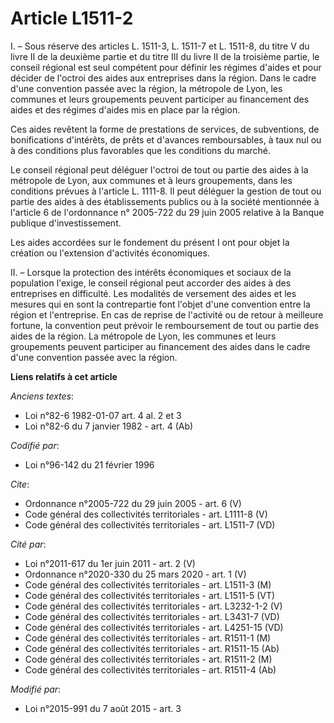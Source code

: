 # Article L1511-2

I. – Sous réserve des articles L. 1511-3, L. 1511-7 et L. 1511-8, du titre V du livre II de la deuxième partie et du titre
III du livre II de la troisième partie, le conseil régional est seul compétent pour définir les régimes d'aides et pour
décider de l'octroi des aides aux entreprises dans la région. Dans le cadre d'une convention passée avec la région, la
métropole de Lyon, les communes et leurs groupements peuvent participer au financement des aides et des régimes d'aides mis
en place par la région.

Ces aides revêtent la forme de prestations de services, de subventions, de bonifications d'intérêts, de prêts et d'avances
remboursables, à taux nul ou à des conditions plus favorables que les conditions du marché.

Le conseil régional peut déléguer l'octroi de tout ou partie des aides à la métropole de Lyon, aux communes et à leurs
groupements, dans les conditions prévues à l'article L. 1111-8. Il peut déléguer la gestion de tout ou partie des aides à des
établissements publics ou à la société mentionnée à l'article 6 de l'ordonnance n° 2005-722 du 29 juin 2005 relative à la
Banque publique d'investissement.

Les aides accordées sur le fondement du présent I ont pour objet la création ou l'extension d'activités économiques.

II. – Lorsque la protection des intérêts économiques et sociaux de la population l'exige, le conseil régional peut accorder
des aides à des entreprises en difficulté. Les modalités de versement des aides et les mesures qui en sont la contrepartie
font l'objet d'une convention entre la région et l'entreprise. En cas de reprise de l'activité ou de retour à meilleure
fortune, la convention peut prévoir le remboursement de tout ou partie des aides de la région. La métropole de Lyon, les
communes et leurs groupements peuvent participer au financement des aides dans le cadre d'une convention passée avec la
région.

**Liens relatifs à cet article**

_Anciens textes_:

  - Loi n°82-6 1982-01-07 art. 4 al. 2 et 3
  - Loi n°82-6 du 7 janvier 1982 - art. 4 (Ab)

_Codifié par_:

  - Loi n°96-142 du 21 février 1996

_Cite_:

  - Ordonnance n°2005-722 du 29 juin 2005 - art. 6 (V)
  - Code général des collectivités territoriales - art. L1111-8 (V)
  - Code général des collectivités territoriales - art. L1511-7 (VD)

_Cité par_:

  - Loi n°2011-617 du 1er juin 2011 - art. 2 (V)
  - Ordonnance n°2020-330 du 25 mars 2020 - art. 1 (V)
  - Code général des collectivités territoriales - art. L1511-3 (M)
  - Code général des collectivités territoriales - art. L1511-5 (VT)
  - Code général des collectivités territoriales - art. L3232-1-2 (V)
  - Code général des collectivités territoriales - art. L3431-7 (VD)
  - Code général des collectivités territoriales - art. L4251-15 (VD)
  - Code général des collectivités territoriales - art. R1511-1 (M)
  - Code général des collectivités territoriales - art. R1511-15 (Ab)
  - Code général des collectivités territoriales - art. R1511-2 (M)
  - Code général des collectivités territoriales - art. R1511-4 (Ab)

_Modifié par_:

  - Loi n°2015-991 du 7 août 2015 - art. 3
